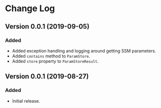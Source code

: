 # Change Log

## Version 0.0.1 (2019-09-05)
### Added
- Added exception handling and logging around getting SSM parameters.
- Added `contains` method to `ParamStore`.
- Added `store` property to `ParamStoreResult`.

## Version 0.0.1 (2019-08-27)
### Added
- Initial release.
